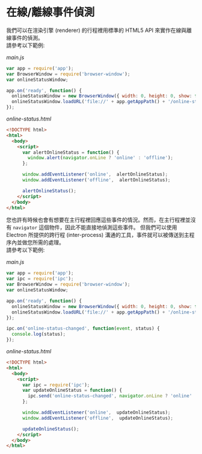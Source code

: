 # 在線/離線事件偵測

我們可以在渲染引擎 (renderer) 的行程裡用標準的 HTML5 API 來實作在線與離線事件的偵測。  
請參考以下範例:

_main.js_

```javascript
var app = require('app');
var BrowserWindow = require('browser-window');
var onlineStatusWindow;

app.on('ready', function() {
  onlineStatusWindow = new BrowserWindow({ width: 0, height: 0, show: false });
  onlineStatusWindow.loadURL('file://' + app.getAppPath() + '/online-status.html');
});
```

_online-status.html_

```html
<!DOCTYPE html>
<html>
  <body>
    <script>
      var alertOnlineStatus = function() {
        window.alert(navigator.onLine ? 'online' : 'offline');
      };

      window.addEventListener('online',  alertOnlineStatus);
      window.addEventListener('offline',  alertOnlineStatus);

      alertOnlineStatus();
    </script>
  </body>
</html>
```

您也許有時候也會有想要在主行程裡回應這些事件的情況。然而，在主行程裡並沒有 `navigator` 這個物件，因此不能直接地偵測這些事件。
但我們可以使用 Electron 所提供的跨行程 (inter-process) 溝通的工具，事件就可以被傳送到主程序內並做您所需的處理。  
請參考以下範例:

_main.js_

```javascript
var app = require('app');
var ipc = require('ipc');
var BrowserWindow = require('browser-window');
var onlineStatusWindow;

app.on('ready', function() {
  onlineStatusWindow = new BrowserWindow({ width: 0, height: 0, show: false });
  onlineStatusWindow.loadURL('file://' + app.getAppPath() + '/online-status.html');
});

ipc.on('online-status-changed', function(event, status) {
  console.log(status);
});
```

_online-status.html_

```html
<!DOCTYPE html>
<html>
  <body>
    <script>
      var ipc = require('ipc');
      var updateOnlineStatus = function() {
        ipc.send('online-status-changed', navigator.onLine ? 'online' : 'offline');
      };

      window.addEventListener('online',  updateOnlineStatus);
      window.addEventListener('offline',  updateOnlineStatus);

      updateOnlineStatus();
    </script>
  </body>
</html>
```
